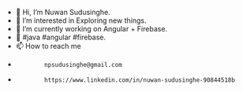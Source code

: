 - 👋 Hi, I’m Nuwan Sudusinghe.
- 👀 I’m interested in Exploring new things.
- 🌱 I’m currently working on Angular + Firebase.
- 💞️ #java #angular #firebase.
- 📫 How to reach me 
-             npsudusinghe@gmail.com
-             https://www.linkedin.com/in/nuwan-sudusinghe-90844518b

<!---
ArcReactive/ArcReactive is a ✨ special ✨ repository because its `README.md` (this file) appears on your GitHub profile.
You can click the Preview link to take a look at your changes.
--->
